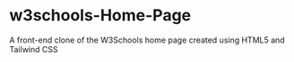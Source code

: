 # w3schools-Home-Page
A front-end clone of the W3Schools home page created using HTML5 and Tailwind CSS

